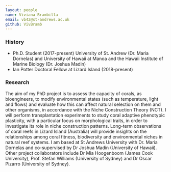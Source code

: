 ```yaml
---
layout: people
name: Viviana Brambilla
email: vb42@st-andrews.ac.uk
github: VivBramb
---
```


### History

- Ph.D. Student (2017-present) University of St. Andrew (Dr. Maria Dornelas) and University of Hawaii at Manoa and the Hawaii Institute of Marine Biology (Dr. Joshua Madin)
- Ian Potter Doctoral Fellow at Lizard Island (2018-present)

### Research

The aim of my PhD project is to assess the capacity of corals, as bioengineers, to modify environmental states (such as temperature, light and flows) and evaluate how this can affect natural selection on them and other organisms, in accordance with the Niche Construction Theory (NCT). I will perform transplantation experiments to study coral adaptive phenotypic plasticity, with a particular focus on morphological traits, in order to investigate its role in niche construction patterns. Long-term observations of coral reefs in Lizard Island (Australia) will provide insights on the relationships among coral fitness, biodiversity and environmental niches in natural reef systems. I am based at St Andrews University with Dr. Maria Dornelas and co-supervised by Dr Joshua Madin (University of Hawaii). Other project collaborators include Dr Mia Hoogenboom (James Cook University), Prof. Stefan Williams (University of Sydney) and Dr Oscar Pizarro (University of Sydney).
